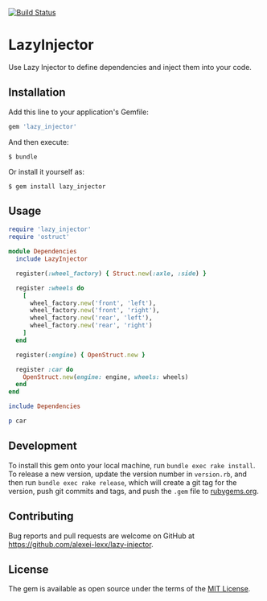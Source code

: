 [![Build Status](https://travis-ci.org/alexei-lexx/lazy-injector.svg?branch=master)](https://travis-ci.org/alexei-lexx/lazy-injector)

# LazyInjector

Use Lazy Injector to define dependencies and inject them into your code.

## Installation

Add this line to your application's Gemfile:

```ruby
gem 'lazy_injector'
```

And then execute:

    $ bundle

Or install it yourself as:

    $ gem install lazy_injector

## Usage

```ruby
require 'lazy_injector'
require 'ostruct'

module Dependencies
  include LazyInjector

  register(:wheel_factory) { Struct.new(:axle, :side) }

  register :wheels do
    [
      wheel_factory.new('front', 'left'),
      wheel_factory.new('front', 'right'),
      wheel_factory.new('rear', 'left'),
      wheel_factory.new('rear', 'right')
    ]
  end

  register(:engine) { OpenStruct.new }

  register :car do
    OpenStruct.new(engine: engine, wheels: wheels)
  end
end

include Dependencies

p car
```

## Development

To install this gem onto your local machine, run `bundle exec rake install`. To release a new version, update the version number in `version.rb`, and then run `bundle exec rake release`, which will create a git tag for the version, push git commits and tags, and push the `.gem` file to [rubygems.org](https://rubygems.org).

## Contributing

Bug reports and pull requests are welcome on GitHub at https://github.com/alexei-lexx/lazy-injector.


## License

The gem is available as open source under the terms of the [MIT License](http://opensource.org/licenses/MIT).

